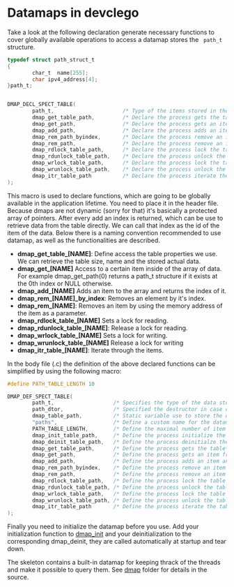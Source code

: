 Datamaps in devclego
===



Take a look at the following declaration generate necessary functions
to cover globally available operations to access a datamap stores the ``` path_t``` structure.

```C
typedef struct path_struct_t
{
        char_t  name[255];
        char ipv4_address[4];
}path_t;


DMAP_DECL_SPECT_TABLE(
        path_t,                      /* Type of the items stored in the table */
        dmap_get_table_path,         /* Declare the process gets the table */
        dmap_get_path,               /* Declare the process gets an item by index */
        dmap_add_path,               /* Declare the process adds an item and returns its index */
        dmap_rem_path_byindex,       /* Declare the process remove an item by index */
        dmap_rem_path,               /* Declare the process remove an item by pointer */
        dmap_rdlock_table_path,      /* Declare the process lock the table for reading */
        dmap_rdunlock_table_path,    /* Declare the process unlock the table from reading */
        dmap_wrlock_table_path,      /* Declare the process lock the table for writing */
        dmap_wrunlock_table_path,    /* Declare the process unlock the table from writing */
        dmap_itr_table_path          /* Declare the process iterate the table */
);
```

This macro is used to declare functions, which are going to be globally available in the application lifetime. You need to place it in the header file. Because dmaps are not dynamic (sorry for that) it's basically a protected array of pointers. After every add an index is returned, which can be use to retrieve data from the table directly. We can call that index as the id of the item of the data.
Below there is a naming convention recommended to use datamap, as well as the functionalities are described.

 - **dmap_get_table_[NAME]**: Define access the table properties we use. We can retrieve the table size, name and the stored actual data.
 - **dmap_get_[NAME]** Access to a certain item inside of the array of data.  For example dmap_get_path(0) returns a path_t structure if it exists at the 0th index or NULL otherwise.
 - **dmap_add_[NAME]** Adds an item to the array and returns the index of it.
 - **dmap_rem_[NAME]_by_index**: Removes an element by it's index.
 - **dmap_rem_[NAME]**: Removes an item by using the memory address of the item as a parameter.
 - **dmap_rdlock_table_[NAME]** Sets a lock for reading.
 -  **dmap_rdunlock_table_[NAME]**: Release a lock for reading.
 - **dmap_wrlock_table_[NAME]** Sets a lock for writing.
 - **dmap_wrunlock_table_[NAME]** Release a lock for writing
 - **dmap_itr_table_[NAME]**: Iterate through the items.

In the body file (.c) the definition of the above declared functions can be simplified by using the following macro:

```C
#define PATH_TABLE_LENGTH 10

DMAP_DEF_SPECT_TABLE(
        path_t,                   /* Specifies the type of the data stored here */
        path_dtor,                /* Specified the destructor in case of removing an element */
        dmap_table_path,          /* Static variable use to store the datamap */
        "paths",                  /* Define a custom name for the datamap */
        PATH_TABLE_LENGTH,        /* Define the maximal number of item the datamap can contain. */
        dmap_init_table_path,     /* Define the process initialize the table*/
        dmap_deinit_table_path,   /* Define the process deinitialze the table*/
        dmap_get_table_path,      /* Define the process gets the table*/
        dmap_get_path,            /* Define the process gets an item from the table by it's index */
        dmap_add_path,            /* Define the process adds an item and returns with its index*/
        dmap_rem_path_byindex,    /* Define the process remove an item by index */
        dmap_rem_path,            /* Define the process remove an item by pointer */
        dmap_rdlock_table_path,   /* Define the process lock the table for reading */
        dmap_rdunlock_table_path, /* Define the process unlock the table from reading*/
        dmap_wrlock_table_path,   /* Define the process lock the table for writing*/
        dmap_wrunlock_table_path, /* Define the process unlock the table from writing*/
        dmap_itr_table_path       /* Define the process iterate the table */
);

```

Finally you need to initialize the datamap before you use. Add your initialization function
to [dmap_init](https://github.com/balazskreith/devclego/blob/d4f9172a6e1e1ed5bdbc78c539ce2f73654d95e7/src/dmap/dmap.c#L70) and your deinitialization to the corresponding dmap_deinit, they are called automatically at startup and tear down.

The skeleton contains a built-in datamap for keeping thrack of the threads and make it possible
to query them. See [dmap](https://github.com/balazskreith/devclego/tree/master/src/dmap) folder for details in the source.
